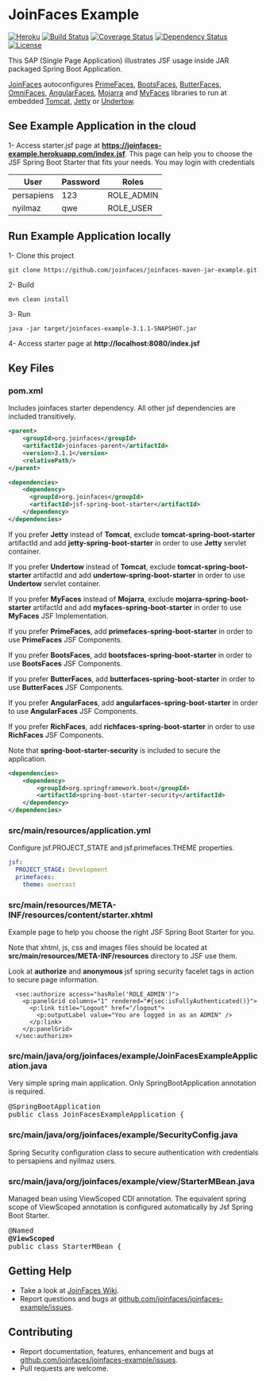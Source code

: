 JoinFaces Example
=====
[![Heroku](http://heroku-badge.herokuapp.com/?app=joinfaces-example&root=index.jsf)](https://joinfaces-example.herokuapp.com)
[![Build Status](https://travis-ci.org/joinfaces/joinfaces-maven-jar-example.svg?branch=master)](https://travis-ci.org/joinfaces/joinfaces-maven-jar-example)
[![Coverage Status](https://coveralls.io/repos/github/joinfaces/joinfaces-maven-jar-example/badge.svg?branch=master)](https://coveralls.io/github/joinfaces/joinfaces-maven-jar-example?branch=master)
[![Dependency Status](https://www.versioneye.com/user/projects/5a09afae0fb24f00502441b0/badge.svg?style=flat)](https://www.versioneye.com/user/projects/5a09afae0fb24f00502441b0)
[![License](http://img.shields.io/:license-apache-blue.svg)](http://www.apache.org/licenses/LICENSE-2.0.html)

This SAP (Single Page Application) illustrates JSF usage inside JAR packaged Spring Boot Application.

[JoinFaces](http://joinfaces.org) autoconfigures [PrimeFaces](http://primefaces.org/), [BootsFaces](http://bootsfaces.net/), [ButterFaces](http://butterfaces.org), [OmniFaces](http://omnifaces.org/), [AngularFaces](http://angularfaces.com/), [Mojarra](https://javaserverfaces.java.net/) and [MyFaces](http://myfaces.apache.org) libraries to run at embedded [Tomcat](http://tomcat.apache.org/), [Jetty](http://www.eclipse.org/jetty) or [Undertow](http://undertow.io/).

## See Example Application in the cloud

1- Access starter.jsf page at **https://joinfaces-example.herokuapp.com/index.jsf**. This page can help you to choose the JSF Spring Boot Starter that fits your needs. You may login with credentials

User | Password | Roles
-----| -------- | -----
persapiens | 123 | ROLE_ADMIN
nyilmaz | qwe | ROLE_USER

## Run Example Application locally

1- Clone this project
```Shell
git clone https://github.com/joinfaces/joinfaces-maven-jar-example.git
```

2- Build
```Shell
mvn clean install
```

3- Run
```Shell
java -jar target/joinfaces-example-3.1.1-SNAPSHOT.jar
```

4- Access starter page at **http://localhost:8080/index.jsf**

## Key Files

### pom.xml

Includes joinfaces starter dependency. All other jsf dependencies are included transitively.

```xml
<parent>
    <groupId>org.joinfaces</groupId>
    <artifactId>joinfaces-parent</artifactId>
    <version>3.1.1</version>
    <relativePath/>
</parent>

<dependencies>
    <dependency>
      <groupId>org.joinfaces</groupId>
      <artifactId>jsf-spring-boot-starter</artifactId>
    </dependency>
</dependencies>
```

If you prefer **Jetty** instead of **Tomcat**, exclude **tomcat-spring-boot-starter** artifactId and add **jetty-spring-boot-starter** in order to use **Jetty** servlet container. 

If you prefer **Undertow** instead of **Tomcat**, exclude **tomcat-spring-boot-starter** artifactId and add **undertow-spring-boot-starter** in order to use **Undertow** servlet container. 

If you prefer **MyFaces** instead of **Mojarra**, exclude **mojarra-spring-boot-starter** artifactId and add **myfaces-spring-boot-starter** in order to use **MyFaces** JSF Implementation. 

If you prefer **PrimeFaces**, add **primefaces-spring-boot-starter** in order to use **PrimeFaces** JSF Components. 

If you prefer **BootsFaces**, add **bootsfaces-spring-boot-starter** in order to use **BootsFaces** JSF Components. 

If you prefer **ButterFaces**, add **butterfaces-spring-boot-starter** in order to use **ButterFaces** JSF Components. 

If you prefer **AngularFaces**, add **angularfaces-spring-boot-starter** in order to use **AngularFaces** JSF Components. 

If you prefer **RichFaces**, add **richfaces-spring-boot-starter** in order to use **RichFaces** JSF Components. 

Note that **spring-boot-starter-security** is included to secure the application.

```xml
<dependencies>
    <dependency>
        <groupId>org.springframework.boot</groupId>
        <artifactId>spring-boot-starter-security</artifactId>
    </dependency>
</dependencies>
```

### src/main/resources/application.yml

Configure jsf.PROJECT_STATE and jsf.primefaces.THEME properties.

```yml
jsf:
  PROJECT_STAGE: Development
  primefaces: 
    theme: overcast
```

### src/main/resources/META-INF/resources/content/starter.xhtml

Example page to help you choose the right JSF Spring Boot Starter for you. 

Note that xhtml, js, css and images files should be located at **src/main/resources/META-INF/resources** directory to JSF use them.

Look at **authorize** and **anonymous** jsf spring security facelet tags in action to secure page information.

```xhtml
  <sec:authorize access="hasRole('ROLE_ADMIN')">
    <p:panelGrid columns="1" rendered="#{sec:isFullyAuthenticated()}">
      <p:link title="Logout" href="/logout">
        <p:outputLabel value="You are logged in as an ADMIN" />
      </p:link>
    </p:panelGrid>
  </sec:authorize>
```

### src/main/java/org/joinfaces/example/JoinFacesExampleApplication.java

Very simple spring main application. Only SpringBootApplication annotation is required.

<pre>
@SpringBootApplication
public class JoinFacesExampleApplication {
</pre>

### src/main/java/org/joinfaces/example/SecurityConfig.java

Spring Security configuration class to secure authentication with credentials to persapiens and nyilmaz users.

### src/main/java/org/joinfaces/example/view/StarterMBean.java

Managed bean using ViewScoped CDI annotation. The equivalent spring scope of ViewScoped annotation is configured automatically by Jsf Spring Boot Starter.

<pre>
@Named
<b>@ViewScoped</b>
public class StarterMBean {
</pre>

## Getting Help

* Take a look at [JoinFaces Wiki](https://github.com/joinfaces/joinfaces/wiki).
* Report questions and bugs at [github.com/joinfaces/joinfaces-example/issues](https://github.com/joinfaces/joinfaces-maven-jar-example/issues).

## Contributing

* Report documentation, features, enhancement and bugs at [github.com/joinfaces/joinfaces-example/issues](https://github.com/joinfaces/joinfaces-maven-jar-example/issues).
* Pull requests are welcome.
